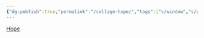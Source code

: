 ```yaml
---
{"dg-publish":true,"permalink":"/collage-hope/","tags":["c/window","c/green","c/red","c/yellow","c/cibc"],"created":"2024-01-02T00:01:02.680-05:00","updated":"2024-01-02T00:03:05.427-05:00"}
---
```



[Hope](https://www.instagram.com/p/B35kp1ShuqQ/)
